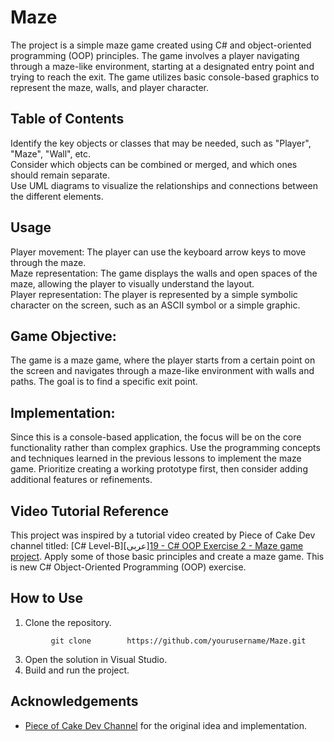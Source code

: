 # Maze
The project is a simple maze game created using C# and object-oriented programming (OOP) principles. The game involves a player navigating through a maze-like environment, starting at a designated entry point and trying to reach the exit. The game utilizes basic console-based graphics to represent the maze, walls, and player character.

## Table of Contents
Identify the key objects or classes that may be needed, such as "Player", "Maze", "Wall", etc.
<br>
Consider which objects can be combined or merged, and which ones should remain separate.
<br>
Use UML diagrams to visualize the relationships and connections between the different elements.

## Usage
Player movement: The player can use the keyboard arrow keys to move through the maze.
<br>
Maze representation: The game displays the walls and open spaces of the maze, allowing the player to visually understand the layout.
<br>
Player representation: The player is represented by a simple symbolic character on the screen, such as an ASCII symbol or a simple graphic.

## Game Objective:
The game is a maze game, where the player starts from a certain point on the screen and navigates through a maze-like environment with walls and paths.
The goal is to find a specific exit point.

## Implementation:
Since this is a console-based application, the focus will be on the core functionality rather than complex graphics.
Use the programming concepts and techniques learned in the previous lessons to implement the maze game.
Prioritize creating a working prototype first, then consider adding additional features or refinements.

## Video Tutorial Reference

This project was inspired by a tutorial video created by Piece of Cake Dev channel titled: [C# Level-B][عربى][19 - C# OOP Exercise 2 - Maze game project](https://www.youtube.com/watch?v=0YbuM2oPuOA&list=PLfHpC6JZ316f6YXKyux0dHjJXA0Kg38p7&index=19). Apply some of those basic principles and create a maze game. This is new C# Object-Oriented Programming (OOP) exercise.

## How to Use

1. Clone the repository.
```
         git clone        https://github.com/yourusername/Maze.git
```
3. Open the solution in Visual Studio.
4. Build and run the project.

## Acknowledgements
- [Piece of Cake Dev Channel](https://www.youtube.com/@poclearn) for the original idea and implementation.
